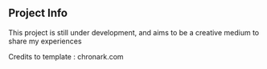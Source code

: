 ## Project Info

This project is still under development, and aims to be a creative medium to share my experiences

Credits to template : chronark.com

</div>

<br/>



